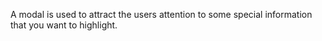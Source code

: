 A modal is used to attract the users attention to some special information that you want to highlight.
